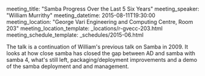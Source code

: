 meeting_title: "Samba Progress Over the Last 5 Six Years"
meeting_speaker: "William Murrithy"
meeting_datetime: 2015-08-11T19:30:00
meeting_location: "George Vari Engineering and Computing Centre, Room 203"
meeting_location_template: _locations/r-gvecc-203.html
meeting_schedule_template: _schedules/2015-06.html

The talk is a continuation of William's previous talk on Samba in 2009. It looks at how close samba has closed the gap between AD and samba with samba 4, what's still left, packaging/deployment improvements and a demo of the samba deployment and and management.